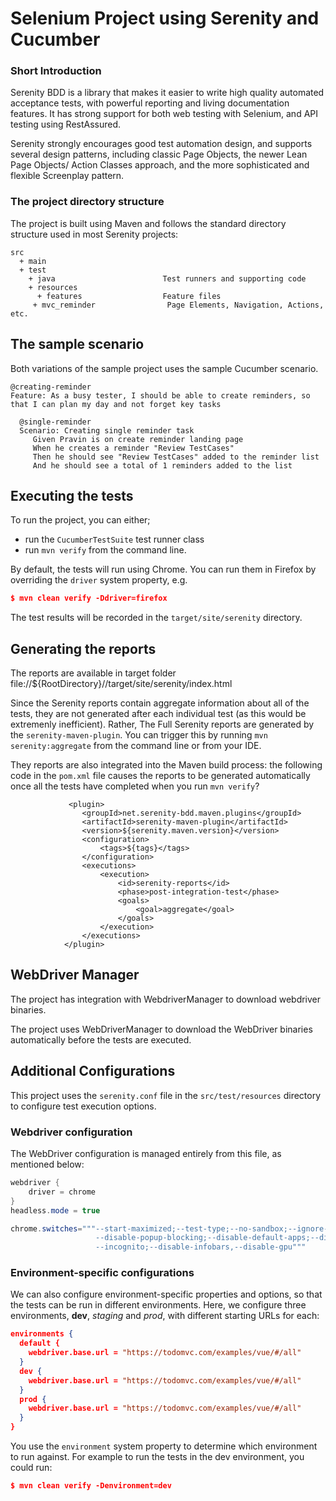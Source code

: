 # Selenium Project using Serenity and Cucumber

### Short Introduction

Serenity BDD is a library that makes it easier to write high quality automated acceptance tests, with powerful reporting and living documentation features. It has strong support for both web testing with Selenium, and API testing using RestAssured.

Serenity strongly encourages good test automation design, and supports several design patterns, including classic Page Objects, the newer Lean Page Objects/ Action Classes approach, and the more sophisticated and flexible Screenplay pattern.


### The project directory structure
The project is built using Maven and follows the standard directory structure used in most Serenity projects:
```Gherkin
src
  + main
  + test
    + java                        Test runners and supporting code
    + resources
      + features                  Feature files
     + mvc_reminder                Page Elements, Navigation, Actions, etc. 
```

## The sample scenario
Both variations of the sample project uses the sample Cucumber scenario.

```Gherkin
@creating-reminder
Feature: As a busy tester, I should be able to create reminders, so that I can plan my day and not forget key tasks

  @single-reminder
  Scenario: Creating single reminder task
     Given Pravin is on create reminder landing page
     When he creates a reminder "Review TestCases"
     Then he should see "Review TestCases" added to the reminder list
     And he should see a total of 1 reminders added to the list

```

## Executing the tests
To run the  project, you can either;
 * run the `CucumberTestSuite` test runner class
 * run `mvn verify` from the command line.

By default, the tests will run using Chrome. You can run them in Firefox by overriding the `driver` system property, e.g.
```json
$ mvn clean verify -Ddriver=firefox
```
The test results will be recorded in the `target/site/serenity` directory.

## Generating the reports

The reports are available in target folder file://${RootDirectory}//target/site/serenity/index.html

Since the Serenity reports contain aggregate information about all of the tests, they are not generated after each individual test (as this would be extremenly inefficient). Rather, The Full Serenity reports are generated by the `serenity-maven-plugin`. You can trigger this by running `mvn serenity:aggregate` from the command line or from your IDE.

They reports are also integrated into the Maven build process: the following code in the `pom.xml` file causes the reports to be generated automatically once all the tests have completed when you run `mvn verify`?

```
             <plugin>
                <groupId>net.serenity-bdd.maven.plugins</groupId>
                <artifactId>serenity-maven-plugin</artifactId>
                <version>${serenity.maven.version}</version>
                <configuration>
                    <tags>${tags}</tags>
                </configuration>
                <executions>
                    <execution>
                        <id>serenity-reports</id>
                        <phase>post-integration-test</phase>
                        <goals>
                            <goal>aggregate</goal>
                        </goals>
                    </execution>
                </executions>
            </plugin>
```

## WebDriver Manager
The project has integration with WebdriverManager to download webdriver binaries.

The project uses WebDriverManager to download the WebDriver binaries automatically before the tests are executed.

## Additional Configurations

This project uses the `serenity.conf` file in the `src/test/resources` directory to configure test execution options.  
### Webdriver configuration
The WebDriver configuration is managed entirely from this file, as mentioned below:
```java
webdriver {
    driver = chrome
}
headless.mode = true

chrome.switches="""--start-maximized;--test-type;--no-sandbox;--ignore-certificate-errors;
                   --disable-popup-blocking;--disable-default-apps;--disable-extensions-file-access-check;
                   --incognito;--disable-infobars,--disable-gpu"""

```


### Environment-specific configurations
We can also configure environment-specific properties and options, so that the tests can be run in different environments. Here, we configure three environments, __dev__, _staging_ and _prod_, with different starting URLs for each:
```json
environments {
  default {
    webdriver.base.url = "https://todomvc.com/examples/vue/#/all"
  }
  dev {
    webdriver.base.url = "https://todomvc.com/examples/vue/#/all"
  }
  prod {
    webdriver.base.url = "https://todomvc.com/examples/vue/#/all"
  }
}
```

You use the `environment` system property to determine which environment to run against. For example to run the tests in the dev environment, you could run:
```json
$ mvn clean verify -Denvironment=dev
```
